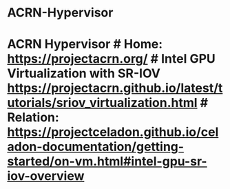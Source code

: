 # ACRN-Hypervisor
# ACRN Hypervisor # Home: https://projectacrn.org/ # Intel GPU Virtualization with SR-IOV https://projectacrn.github.io/latest/tutorials/sriov_virtualization.html # Relation: https://projectceladon.github.io/celadon-documentation/getting-started/on-vm.html#intel-gpu-sr-iov-overview
